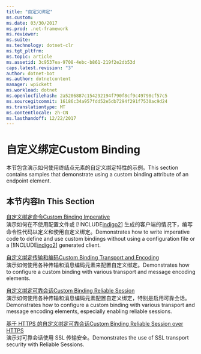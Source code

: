 ```yaml
---
title: "自定义绑定"
ms.custom: 
ms.date: 03/30/2017
ms.prod: .net-framework
ms.reviewer: 
ms.suite: 
ms.technology: dotnet-clr
ms.tgt_pltfrm: 
ms.topic: article
ms.assetid: 3c9537ea-9708-4ebc-b861-219f2e2db53d
caps.latest.revision: "3"
author: dotnet-bot
ms.author: dotnetcontent
manager: wpickett
ms.workload: dotnet
ms.openlocfilehash: 2a5206887c154292194f790f8cf9c49798cf57c5
ms.sourcegitcommit: 16186c34a957fdd52e5db7294f291f7530ac9d24
ms.translationtype: MT
ms.contentlocale: zh-CN
ms.lasthandoff: 12/22/2017
---
```

# <a name="custom-binding"></a><span data-ttu-id="ca1e2-102">自定义绑定</span><span class="sxs-lookup"><span data-stu-id="ca1e2-102">Custom Binding</span></span>
<span data-ttu-id="ca1e2-103">本节包含演示如何使用终结点元素的自定义绑定特性的示例。</span><span class="sxs-lookup"><span data-stu-id="ca1e2-103">This section contains samples that demonstrate using a custom binding attribute of an endpoint element.</span></span>  
  
## <a name="in-this-section"></a><span data-ttu-id="ca1e2-104">本节内容</span><span class="sxs-lookup"><span data-stu-id="ca1e2-104">In This Section</span></span>  
 [<span data-ttu-id="ca1e2-105">自定义绑定命令</span><span class="sxs-lookup"><span data-stu-id="ca1e2-105">Custom Binding Imperative</span></span>](../../../../docs/framework/wcf/samples/custom-binding-imperative.md)  
 <span data-ttu-id="ca1e2-106">演示如何在不使用配置文件或 [!INCLUDE[indigo2](../../../../includes/indigo2-md.md)] 生成的客户端的情况下，编写命令性代码以定义和使用自定义绑定。</span><span class="sxs-lookup"><span data-stu-id="ca1e2-106">Demonstrates how to write imperative code to define and use custom bindings without using a configuration file or a [!INCLUDE[indigo2](../../../../includes/indigo2-md.md)] generated client.</span></span>  
  
 [<span data-ttu-id="ca1e2-107">自定义绑定传输和编码</span><span class="sxs-lookup"><span data-stu-id="ca1e2-107">Custom Binding Transport and Encoding</span></span>](../../../../docs/framework/wcf/samples/custom-binding-transport-and-encoding.md)  
 <span data-ttu-id="ca1e2-108">演示如何使用各种传输和消息编码元素来配置自定义绑定。</span><span class="sxs-lookup"><span data-stu-id="ca1e2-108">Demonstrates how to configure a custom binding with various transport and message encoding elements.</span></span>  
  
 [<span data-ttu-id="ca1e2-109">自定义绑定可靠会话</span><span class="sxs-lookup"><span data-stu-id="ca1e2-109">Custom Binding Reliable Session</span></span>](../../../../docs/framework/wcf/samples/custom-binding-reliable-session.md)  
 <span data-ttu-id="ca1e2-110">演示如何使用各种传输和消息编码元素配置自定义绑定，特别是启用可靠会话。</span><span class="sxs-lookup"><span data-stu-id="ca1e2-110">Demonstrates how to configure a custom binding with various transport and message encoding elements, especially enabling reliable sessions.</span></span>  
  
 [<span data-ttu-id="ca1e2-111">基于 HTTPS 的自定义绑定可靠会话</span><span class="sxs-lookup"><span data-stu-id="ca1e2-111">Custom Binding Reliable Session over HTTPS</span></span>](../../../../docs/framework/wcf/samples/custom-binding-reliable-session-over-https.md)  
 <span data-ttu-id="ca1e2-112">演示对可靠会话使用 SSL 传输安全。</span><span class="sxs-lookup"><span data-stu-id="ca1e2-112">Demonstrates the use of SSL transport security with Reliable Sessions.</span></span>
